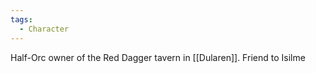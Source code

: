 ```yaml
---
tags:
  - Character
---
```

Half-Orc owner of the Red Dagger tavern in [[Dularen]]. Friend to Isilme